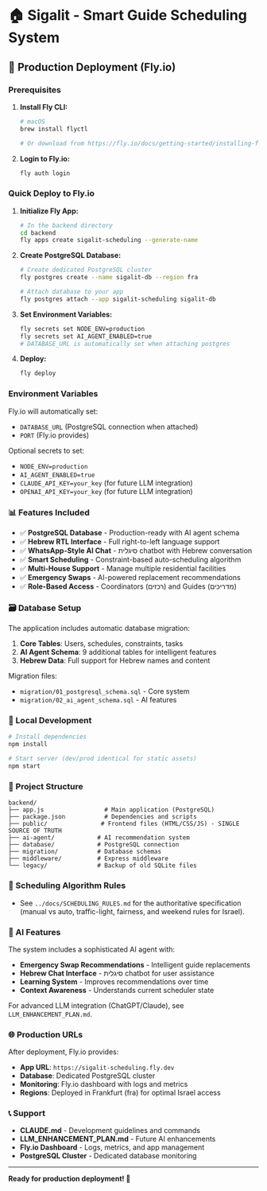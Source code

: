 # 🏠 Sigalit - Smart Guide Scheduling System

## 🚀 Production Deployment (Fly.io)

### Prerequisites

1. **Install Fly CLI:**
   ```bash
   # macOS
   brew install flyctl
   
   # Or download from https://fly.io/docs/getting-started/installing-flyctl/
   ```

2. **Login to Fly.io:**
   ```bash
   fly auth login
   ```

### Quick Deploy to Fly.io

1. **Initialize Fly App:**
   ```bash
   # In the backend directory
   cd backend
   fly apps create sigalit-scheduling --generate-name
   ```

2. **Create PostgreSQL Database:**
   ```bash
   # Create dedicated PostgreSQL cluster
   fly postgres create --name sigalit-db --region fra
   
   # Attach database to your app
   fly postgres attach --app sigalit-scheduling sigalit-db
   ```

3. **Set Environment Variables:**
   ```bash
   fly secrets set NODE_ENV=production
   fly secrets set AI_AGENT_ENABLED=true
   # DATABASE_URL is automatically set when attaching postgres
   ```

4. **Deploy:**
   ```bash
   fly deploy
   ```

### Environment Variables

Fly.io will automatically set:
- `DATABASE_URL` (PostgreSQL connection when attached)
- `PORT` (Fly.io provides)

Optional secrets to set:
- `NODE_ENV=production`
- `AI_AGENT_ENABLED=true`
- `CLAUDE_API_KEY=your_key` (for future LLM integration)
- `OPENAI_API_KEY=your_key` (for future LLM integration)

### 📊 Features Included

- ✅ **PostgreSQL Database** - Production-ready with AI agent schema
- ✅ **Hebrew RTL Interface** - Full right-to-left language support  
- ✅ **WhatsApp-Style AI Chat** - סיגלית chatbot with Hebrew conversation
- ✅ **Smart Scheduling** - Constraint-based auto-scheduling algorithm
- ✅ **Multi-House Support** - Manage multiple residential facilities
- ✅ **Emergency Swaps** - AI-powered replacement recommendations
- ✅ **Role-Based Access** - Coordinators (רכזים) and Guides (מדריכים)

### 🗃️ Database Setup

The application includes automatic database migration:

1. **Core Tables**: Users, schedules, constraints, tasks
2. **AI Agent Schema**: 9 additional tables for intelligent features
3. **Hebrew Data**: Full support for Hebrew names and content

Migration files:
- `migration/01_postgresql_schema.sql` - Core system
- `migration/02_ai_agent_schema.sql` - AI features

### 🔧 Local Development

```bash
# Install dependencies
npm install

# Start server (dev/prod identical for static assets)
npm start
```

### 📁 Project Structure

```
backend/
├── app.js                 # Main application (PostgreSQL)
├── package.json           # Dependencies and scripts
├── public/               # Frontend files (HTML/CSS/JS) - SINGLE SOURCE OF TRUTH
├── ai-agent/            # AI recommendation system
├── database/            # PostgreSQL connection
├── migration/           # Database schemas
├── middleware/          # Express middleware
└── legacy/              # Backup of old SQLite files
```

### 📘 Scheduling Algorithm Rules
- See `../docs/SCHEDULING_RULES.md` for the authoritative specification (manual vs auto, traffic-light, fairness, and weekend rules for Israel).

### 🤖 AI Features

The system includes a sophisticated AI agent with:

- **Emergency Swap Recommendations** - Intelligent guide replacements
- **Hebrew Chat Interface** - סיגלית chatbot for user assistance  
- **Learning System** - Improves recommendations over time
- **Context Awareness** - Understands current scheduler state

For advanced LLM integration (ChatGPT/Claude), see `LLM_ENHANCEMENT_PLAN.md`.

### 🌐 Production URLs

After deployment, Fly.io provides:
- **App URL**: `https://sigalit-scheduling.fly.dev`
- **Database**: Dedicated PostgreSQL cluster
- **Monitoring**: Fly.io dashboard with logs and metrics
- **Regions**: Deployed in Frankfurt (fra) for optimal Israel access

### 📞 Support

- **CLAUDE.md** - Development guidelines and commands
- **LLM_ENHANCEMENT_PLAN.md** - Future AI enhancements
- **Fly.io Dashboard** - Logs, metrics, and app management
- **PostgreSQL Cluster** - Dedicated database monitoring

---

**Ready for production deployment! 🚀**